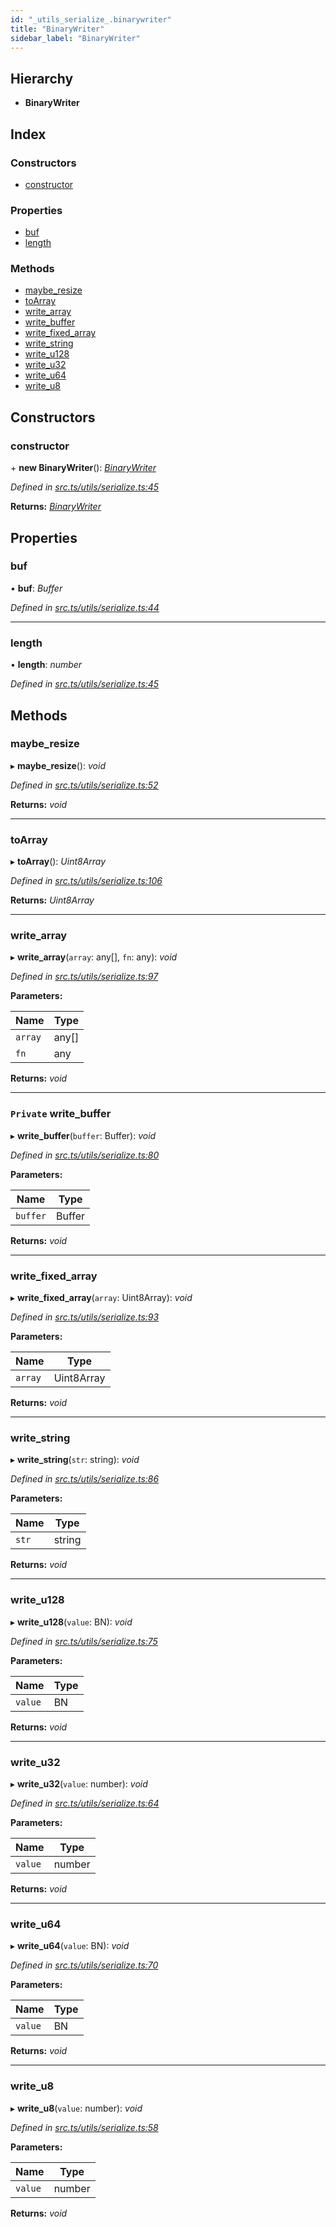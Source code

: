 ```yaml
---
id: "_utils_serialize_.binarywriter"
title: "BinaryWriter"
sidebar_label: "BinaryWriter"
---
```


## Hierarchy

* **BinaryWriter**

## Index

### Constructors

* [constructor](_utils_serialize_.binarywriter.md#constructor)

### Properties

* [buf](_utils_serialize_.binarywriter.md#buf)
* [length](_utils_serialize_.binarywriter.md#length)

### Methods

* [maybe_resize](_utils_serialize_.binarywriter.md#maybe_resize)
* [toArray](_utils_serialize_.binarywriter.md#toarray)
* [write_array](_utils_serialize_.binarywriter.md#write_array)
* [write_buffer](_utils_serialize_.binarywriter.md#private-write_buffer)
* [write_fixed_array](_utils_serialize_.binarywriter.md#write_fixed_array)
* [write_string](_utils_serialize_.binarywriter.md#write_string)
* [write_u128](_utils_serialize_.binarywriter.md#write_u128)
* [write_u32](_utils_serialize_.binarywriter.md#write_u32)
* [write_u64](_utils_serialize_.binarywriter.md#write_u64)
* [write_u8](_utils_serialize_.binarywriter.md#write_u8)

## Constructors

###  constructor

\+ **new BinaryWriter**(): *[BinaryWriter](_utils_serialize_.binarywriter.md)*

*Defined in [src.ts/utils/serialize.ts:45](https://github.com/nearprotocol/nearlib/blob/d578981/src.ts/utils/serialize.ts#L45)*

**Returns:** *[BinaryWriter](_utils_serialize_.binarywriter.md)*

## Properties

###  buf

• **buf**: *Buffer*

*Defined in [src.ts/utils/serialize.ts:44](https://github.com/nearprotocol/nearlib/blob/d578981/src.ts/utils/serialize.ts#L44)*

___

###  length

• **length**: *number*

*Defined in [src.ts/utils/serialize.ts:45](https://github.com/nearprotocol/nearlib/blob/d578981/src.ts/utils/serialize.ts#L45)*

## Methods

###  maybe_resize

▸ **maybe_resize**(): *void*

*Defined in [src.ts/utils/serialize.ts:52](https://github.com/nearprotocol/nearlib/blob/d578981/src.ts/utils/serialize.ts#L52)*

**Returns:** *void*

___

###  toArray

▸ **toArray**(): *Uint8Array*

*Defined in [src.ts/utils/serialize.ts:106](https://github.com/nearprotocol/nearlib/blob/d578981/src.ts/utils/serialize.ts#L106)*

**Returns:** *Uint8Array*

___

###  write_array

▸ **write_array**(`array`: any[], `fn`: any): *void*

*Defined in [src.ts/utils/serialize.ts:97](https://github.com/nearprotocol/nearlib/blob/d578981/src.ts/utils/serialize.ts#L97)*

**Parameters:**

Name | Type |
------ | ------ |
`array` | any[] |
`fn` | any |

**Returns:** *void*

___

### `Private` write_buffer

▸ **write_buffer**(`buffer`: Buffer): *void*

*Defined in [src.ts/utils/serialize.ts:80](https://github.com/nearprotocol/nearlib/blob/d578981/src.ts/utils/serialize.ts#L80)*

**Parameters:**

Name | Type |
------ | ------ |
`buffer` | Buffer |

**Returns:** *void*

___

###  write_fixed_array

▸ **write_fixed_array**(`array`: Uint8Array): *void*

*Defined in [src.ts/utils/serialize.ts:93](https://github.com/nearprotocol/nearlib/blob/d578981/src.ts/utils/serialize.ts#L93)*

**Parameters:**

Name | Type |
------ | ------ |
`array` | Uint8Array |

**Returns:** *void*

___

###  write_string

▸ **write_string**(`str`: string): *void*

*Defined in [src.ts/utils/serialize.ts:86](https://github.com/nearprotocol/nearlib/blob/d578981/src.ts/utils/serialize.ts#L86)*

**Parameters:**

Name | Type |
------ | ------ |
`str` | string |

**Returns:** *void*

___

###  write_u128

▸ **write_u128**(`value`: BN): *void*

*Defined in [src.ts/utils/serialize.ts:75](https://github.com/nearprotocol/nearlib/blob/d578981/src.ts/utils/serialize.ts#L75)*

**Parameters:**

Name | Type |
------ | ------ |
`value` | BN |

**Returns:** *void*

___

###  write_u32

▸ **write_u32**(`value`: number): *void*

*Defined in [src.ts/utils/serialize.ts:64](https://github.com/nearprotocol/nearlib/blob/d578981/src.ts/utils/serialize.ts#L64)*

**Parameters:**

Name | Type |
------ | ------ |
`value` | number |

**Returns:** *void*

___

###  write_u64

▸ **write_u64**(`value`: BN): *void*

*Defined in [src.ts/utils/serialize.ts:70](https://github.com/nearprotocol/nearlib/blob/d578981/src.ts/utils/serialize.ts#L70)*

**Parameters:**

Name | Type |
------ | ------ |
`value` | BN |

**Returns:** *void*

___

###  write_u8

▸ **write_u8**(`value`: number): *void*

*Defined in [src.ts/utils/serialize.ts:58](https://github.com/nearprotocol/nearlib/blob/d578981/src.ts/utils/serialize.ts#L58)*

**Parameters:**

Name | Type |
------ | ------ |
`value` | number |

**Returns:** *void*
